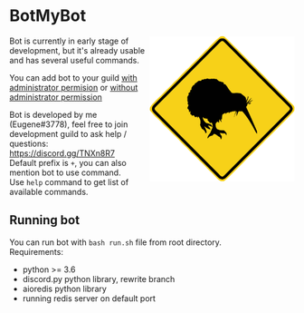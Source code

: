 # BotMyBot
<img align=right height=256 src=.github/avatar.png/>
Bot is currently in early stage of development, but it's already usable and has several useful commands.

You can add bot to your guild [with administrator permision](https://discordapp.com/oauth2/authorize?client_id=394793577160376320&scope=bot&permissions=8) or [without administrator permission](https://discordapp.com/oauth2/authorize?client_id=394793577160376320&scope=bot&permissions=2146958583)

Bot is developed by me (Eugene#3778), feel free to join development guild to ask help / questions: https://discord.gg/TNXn8R7  
Default prefix is `+`, you can also mention bot to use command.  
Use `help` command to get list of available commands.

## Running bot
You can run bot with `bash run.sh` file from root directory.  
Requirements:
* python >= 3.6
* discord.py python library, rewrite branch
* aioredis python library
* running redis server on default port
